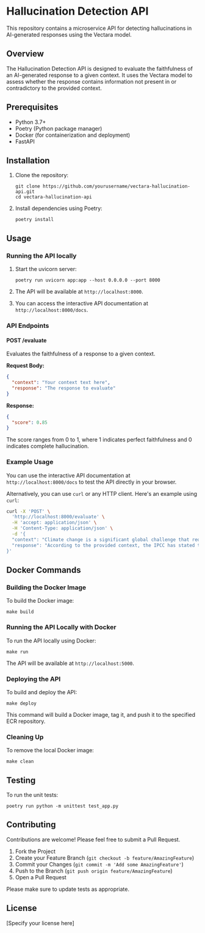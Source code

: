 # Hallucination Detection API

This repository contains a microservice API for detecting hallucinations in AI-generated responses using the Vectara model.

## Overview

The Hallucination Detection API is designed to evaluate the faithfulness of an AI-generated response to a given context. It uses the Vectara model to assess whether the response contains information not present in or contradictory to the provided context.

## Prerequisites

- Python 3.7+
- Poetry (Python package manager)
- Docker (for containerization and deployment)
- FastAPI

## Installation

1. Clone the repository:
   ```
   git clone https://github.com/yourusername/vectara-hallucination-api.git
   cd vectara-hallucination-api
   ```

2. Install dependencies using Poetry:
   ```
   poetry install
   ```

## Usage

### Running the API locally

1. Start the uvicorn server:
   ```
   poetry run uvicorn app:app --host 0.0.0.0 --port 8000
   ```

2. The API will be available at `http://localhost:8000`.
3. You can access the interactive API documentation at `http://localhost:8000/docs`.

### API Endpoints

#### POST /evaluate

Evaluates the faithfulness of a response to a given context.

**Request Body:**
```json
{
  "context": "Your context text here",
  "response": "The response to evaluate"
}
```

**Response:**
```json
{
  "score": 0.85
}
```

The score ranges from 0 to 1, where 1 indicates perfect faithfulness and 0 indicates complete hallucination.

### Example Usage

You can use the interactive API documentation at `http://localhost:8000/docs` to test the API directly in your browser.

Alternatively, you can use `curl` or any HTTP client. Here's an example using `curl`:

```bash
curl -X 'POST' \
  'http://localhost:8000/evaluate' \
  -H 'accept: application/json' \
  -H 'Content-Type: application/json' \
  -d '{
  "context": "Climate change is a significant global challenge that requires immediate action. The Intergovernmental Panel on Climate Change (IPCC) has reported that human activities are the primary driver of global warming.",
  "response": "According to the provided context, the IPCC has stated that human activities are the main cause of global warming, and climate change is a major worldwide issue that needs to be addressed urgently."
}'
```

## Docker Commands

### Building the Docker Image

To build the Docker image:

```
make build
```

### Running the API Locally with Docker

To run the API locally using Docker:

```
make run
```

The API will be available at `http://localhost:5000`.

### Deploying the API

To build and deploy the API:

```
make deploy
```

This command will build a Docker image, tag it, and push it to the specified ECR repository.

### Cleaning Up

To remove the local Docker image:

```
make clean
```

## Testing

To run the unit tests:

```
poetry run python -m unittest test_app.py
```

## Contributing

Contributions are welcome! Please feel free to submit a Pull Request.

1. Fork the Project
2. Create your Feature Branch (`git checkout -b feature/AmazingFeature`)
3. Commit your Changes (`git commit -m 'Add some AmazingFeature'`)
4. Push to the Branch (`git push origin feature/AmazingFeature`)
5. Open a Pull Request

Please make sure to update tests as appropriate.

## License

[Specify your license here]

